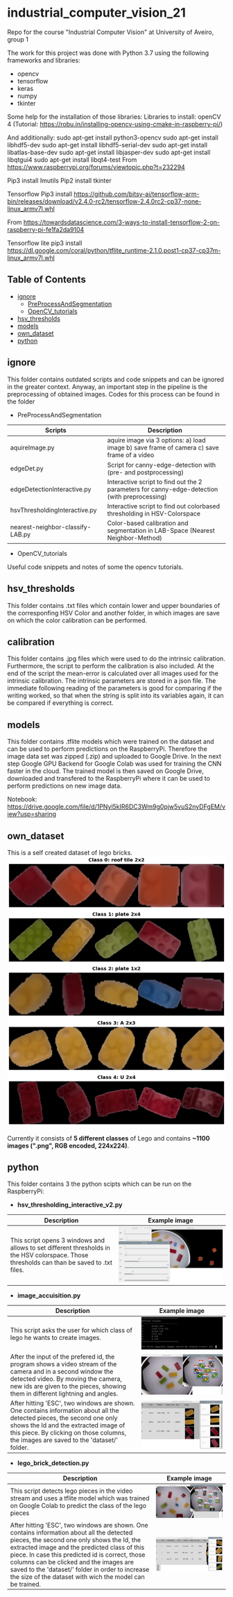 # industrial_computer_vision_21
Repo for the course "Industrial Computer Vision" at University of Aveiro, group 1

The work for this project was done with Python 3.7 using the following frameworks and libraries: 
- opencv
- tensorflow
- keras
- numpy
- tkinter

Some help for the installation of those libraries:
Libraries to install: 
openCV 4 (Tutorial: https://robu.in/installing-opencv-using-cmake-in-raspberry-pi/)

And additionally: 
sudo apt-get install python3-opencv
sudo apt-get install libhdf5-dev
sudo apt-get install libhdf5-serial-dev
sudo apt-get install libatlas-base-dev
sudo apt-get install libjasper-dev 
sudo apt-get install libqtgui4 
sudo apt-get install libqt4-test
From <https://www.raspberrypi.org/forums/viewtopic.php?t=232294> 


Pip3 install Imutils
Pip2 install tkinter

Tensorflow 
Pip3 install https://github.com/bitsy-ai/tensorflow-arm-bin/releases/download/v2.4.0-rc2/tensorflow-2.4.0rc2-cp37-none-linux_armv7l.whl

From <https://towardsdatascience.com/3-ways-to-install-tensorflow-2-on-raspberry-pi-fe1fa2da9104> 


Tensorflow lite
pip3 install https://dl.google.com/coral/python/tflite_runtime-2.1.0.post1-cp37-cp37m-linux_armv7l.whl


## Table of Contents  
- [ignore](#ignore)
  - [PreProcessAndSegmentation](#PreProcessAndSegmentation)
  - [OpenCV_tutorials](#OpenCV_tutorials)
- [hsv_thresholds](#hsv_thresholds)
- [models](#models)
- [own_dataset](#own_dataset)
- [python](#python)



<a name="ignore"/>
<a name="PreProcessAndSegmentation"/>
<a name="OpenCV_tutorials"/>
<a name="hsv_thresholds"/>
<a name="models"/>
<a name="own_dataset"/>
<a name="python"/>


## ignore
This folder contains outdated scripts and code snippets and can be ignored in the greater context.
Anyway, an important step in the pipeline is the preprocessing of obtained images. Codes for this process can be found in the folder

- PreProcessAndSegmentation

Scripts | Description
-------|-----------------------------------
aquireImage.py   | aquire image via 3 options: a) load image b) save frame of camera c) save frame of a video
edgeDet.py   | Script for canny-edge-detection with (pre- and postprocessing)
edgeDetectionInteractive.py   | Interactive script to find out the 2 parameters for canny-edge-detection (with preprocessing)
hsvThresholdingInteractive.py   | Interactive script to find out colorbased thresholding in HSV-Colorspace
nearest-neighbor-classify-LAB.py   | Color-based calibration and segmentation in LAB-Space (Nearest Neighbor-Method)

- OpenCV_tutorials

Useful code snippets and notes of some the opencv tutorials.

## hsv_thresholds
This folder contains .txt files which contain lower and upper boundaries of the corresponfing HSV Color and another folder, in which images are save on which the color calibration can be performed.

## calibration
This folder contains .jpg files which were used to do the intrinsic calibration. Furthermore, the script to perform the calibration is also included.
At the end of the script the mean-error is calculated over all images used for the intrinsic calibration.
The intrinsic parameters are stored in a json file. 
The immediate following reading of the parameters is good for comparing if the writing worked, so that when the string is split into its variables again, it can be compared if everything is correct.

## models
This folder contains .tflite models which were trained on the dataset and can be used to perform predictions on the RaspberryPi.
Therefore the image data set was zipped (.zip) and uploaded to Google Drive. In the next step Google GPU Backend for Google Colab was used for training the CNN faster in the cloud.
The trained model is then saved on Google Drive, downloaded and transfered to the RaspberryPi where it can be used to perform predictions on new image data.

Notebook: https://drive.google.com/file/d/1PNyl5kIR6DC3Wm9g0pjw5vuS2nyDFgEM/view?usp=sharing 

## own_dataset
This is a self created dataset of lego bricks. 
![](images/data.png) 

Currently it consists of **5 different classes** of Lego and contains **~1100 images (".png", RGB encoded, 224x224)**.


## python
This folder contains 3 the python scipts which can be run on the RaspberryPi:

- **hsv_thresholding_interactive_v2.py**

Description | Example image
-------|-----------------------------------
This script opens 3 windows and allows to set different thresholds in the HSV colorspace. Those thresholds can than be saved to .txt files.   | ![](images/hsv_thresholding_interactive.jpg) 



- **image_accuisition.py**

Description | Example image
-------|-----------------------------------
This script asks the user for which class of lego he wants to create images.   | ![](images/acquire_images_console.jpg)
After the input of the prefered id, the program shows a video stream of the camera and in a second window the detected video. By moving the camera, new ids are given to the pieces, showing them in different lightning and angles.   |  ![](images/acquire_images_detection.jpg)
After hitting 'ESC', two windows are shown. One contains information about all the detected pieces, the second one only shows the Id and the extracted image of this piece. By clicking on those columns, the images are saved to the 'dataset/<id>' folder.   |  ![](images/overview_and_save.jpg)

- **lego_brick_detection.py**
  
 Description | Example image
-------|-----------------------------------
This script detects lego pieces in the video stream and uses a tflite model which was trained on Google Colab to predict the class of the lego pieces   | ![](images/detection_and_classification.jpg)
  After hitting 'ESC', two windows are shown. One contains information about all the detected pieces, the second one only shows the Id, the extracted image and the predicted class of this piece. In case this predicted id is correct, those columns can be clicked and the images are saved to the 'dataset/<id>' folder in order to increase the size of the dataset with wich the model can be trained.   |  ![](images/final_overview.jpg)

